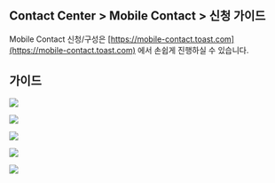 ## Contact Center > Mobile Contact > 신청 가이드

Mobile Contact 신청/구성은 [https://mobile-contact.toast.com](https://mobile-contact.toast.com) 에서 손쉽게 진행하실 수 있습니다.

## 가이드

![](http://static.toastoven.net/prod_contact_center/MobileContact_guide1.jpg)

![](http://static.toastoven.net/prod_contact_center/MobileContact_guide2.jpg)

![](http://static.toastoven.net/prod_contact_center/MobileContact_guide3.jpg)

![](http://static.toastoven.net/prod_contact_center/MobileContact_guide4.jpg)

![](http://static.toastoven.net/prod_contact_center/MobileContact_guide5.jpg)
